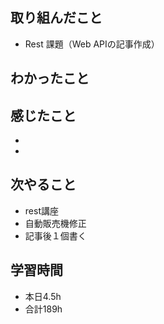 
## 取り組んだこと
  - Rest 課題（Web APIの記事作成）
## わかったこと

## 感じたこと
  - 
  - 
    


## 次やること
  - rest講座
  - 自動販売機修正
  - 記事後１個書く

## 学習時間
  - 本日4.5h
  - 合計189h
